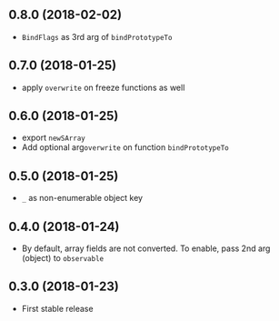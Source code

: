 ## 0.8.0 (2018-02-02)

* `BindFlags` as 3rd arg of `bindPrototypeTo`

## 0.7.0 (2018-01-25)

* apply `overwrite` on freeze functions as well

## 0.6.0 (2018-01-25)

* export `newSArray`
* Add optional arg`overwrite` on function `bindPrototypeTo`

## 0.5.0 (2018-01-25)

* `_` as non-enumerable object key

## 0.4.0 (2018-01-24)

* By default, array fields are not converted.  To enable, pass 2nd arg (object) to `observable`

## 0.3.0 (2018-01-23)

* First stable release

